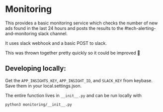# Monitoring

This provides a basic monitoring service which checks the number of new ads found in the last 24 hours and posts the results to the #tech-alerting-and-monitoring slack channel.

It uses slack webhook and a basic POST to slack.

This was thrown together pretty quickly so it could be improved 🙂

## Developing locally:

Get the `APP_INSIGHTS_KEY`, `APP_INSIGHT_ID`, and `SLACK_KEY` from keybase. Save them in your local.settings.json.

The entire function lives in `__init__.py` and can be run locally with

```bash
python3 monitoring/__init__.py
```
